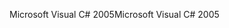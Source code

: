 <span data-ttu-id="9dafc-101">Microsoft Visual C# 2005</span><span class="sxs-lookup"><span data-stu-id="9dafc-101">Microsoft Visual C# 2005</span></span>